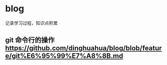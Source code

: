 # blog
记录学习过程，知识点积累

## git 命令行的操作 https://github.com/dinghuahua/blog/blob/feature/git%E6%95%99%E7%A8%8B.md